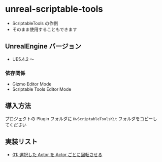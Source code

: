 # unreal-scriptable-tools

- ScriptableTools の作例
- そのまま使用することもできます

## UnrealEngine バージョン

- UE5.4.2 ～

### 依存関係

- Gizmo Editor Mode
- Scriptable Tools Editor Mode

## 導入方法

プロジェクトの Plugin フォルダに `HwScriptableToolsKit` フォルダをコピーしてください

## 実装リスト

- [01: 選択した Actor を Actor ごとに回転させる](Docs/01_RotateEachActors.md)
